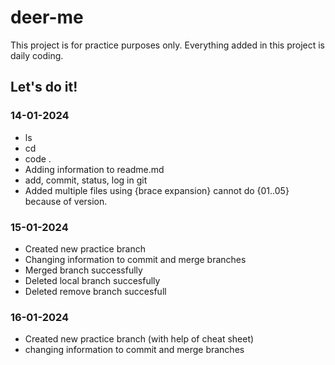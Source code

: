 # deer-me

This project is for practice purposes only.
Everything added in this project is daily coding.

## Let's do it!

### 14-01-2024

- ls 
- cd
- code .
- Adding information to readme.md
- add, commit, status, log in git
- Added multiple files using {brace expansion} cannot do {01..05} because of version.

### 15-01-2024

- Created new practice branch
- Changing information to commit and merge branches
- Merged branch successfully
- Deleted local branch succesfully
- Deleted remove branch succesfull

### 16-01-2024

- Created new practice branch (with help of cheat sheet)
- changing information to commit and merge branches
